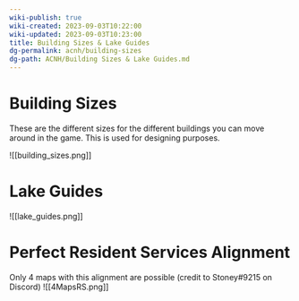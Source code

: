 ```yaml
---
wiki-publish: true
wiki-created: 2023-09-03T10:22:00
wiki-updated: 2023-09-03T10:23:00
title: Building Sizes & Lake Guides
dg-permalink: acnh/building-sizes
dg-path: ACNH/Building Sizes & Lake Guides.md
---
```

# Building Sizes
These are the different sizes for the different buildings you can move around in the game. This is used for designing purposes.

![[building_sizes.png]]

# Lake Guides
![[lake_guides.png]]

# Perfect Resident Services Alignment
Only 4 maps with this alignment are possible (credit to Stoney#9215 on Discord)
![[4MapsRS.png]]
